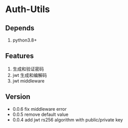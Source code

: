 # Auth-Utils
## Depends
1. python3.8+
## Features
1. 生成和验证密码
2. jwt 生成和编解码
3. jwt middleware
## Version
- 0.0.6 fix middleware error
- 0.0.5 remove default value
- 0.0.4 add jwt rs256 algorithm with  public/private key